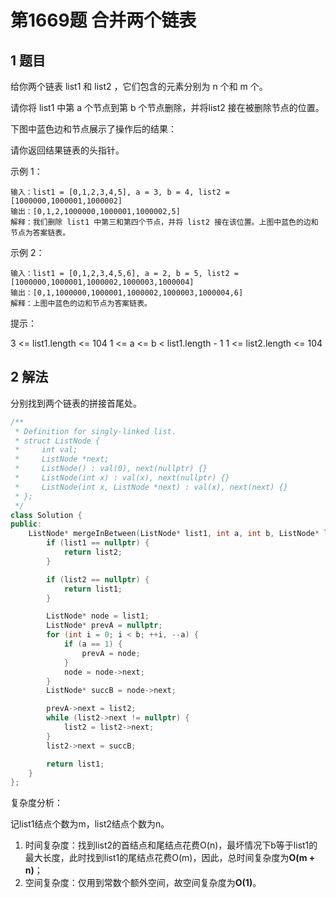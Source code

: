 # 第1669题 合并两个链表

## 1 题目

给你两个链表 list1 和 list2 ，它们包含的元素分别为 n 个和 m 个。

请你将 list1 中第 a 个节点到第 b 个节点删除，并将list2 接在被删除节点的位置。

下图中蓝色边和节点展示了操作后的结果：


请你返回结果链表的头指针。

示例 1：

```
输入：list1 = [0,1,2,3,4,5], a = 3, b = 4, list2 = [1000000,1000001,1000002]
输出：[0,1,2,1000000,1000001,1000002,5]
解释：我们删除 list1 中第三和第四个节点，并将 list2 接在该位置。上图中蓝色的边和节点为答案链表。
```

示例 2：

```
输入：list1 = [0,1,2,3,4,5,6], a = 2, b = 5, list2 = [1000000,1000001,1000002,1000003,1000004]
输出：[0,1,1000000,1000001,1000002,1000003,1000004,6]
解释：上图中蓝色的边和节点为答案链表。
```


提示：

3 <= list1.length <= 104
1 <= a <= b < list1.length - 1
1 <= list2.length <= 104

## 2 解法

分别找到两个链表的拼接首尾处。

```c++
/**
 * Definition for singly-linked list.
 * struct ListNode {
 *     int val;
 *     ListNode *next;
 *     ListNode() : val(0), next(nullptr) {}
 *     ListNode(int x) : val(x), next(nullptr) {}
 *     ListNode(int x, ListNode *next) : val(x), next(next) {}
 * };
 */
class Solution {
public:
    ListNode* mergeInBetween(ListNode* list1, int a, int b, ListNode* list2) {
        if (list1 == nullptr) {
            return list2;
        }

        if (list2 == nullptr) {
            return list1;
        }

        ListNode* node = list1;
        ListNode* prevA = nullptr;
        for (int i = 0; i < b; ++i, --a) {
            if (a == 1) {
                prevA = node;
            }
            node = node->next;
        }
        ListNode* succB = node->next;

        prevA->next = list2;
        while (list2->next != nullptr) {
            list2 = list2->next;
        }
        list2->next = succB;

        return list1;
    }
};
```

复杂度分析：

记list1结点个数为m，list2结点个数为n。

1. 时间复杂度：找到list2的首结点和尾结点花费O(n)，最坏情况下b等于list1的最大长度，此时找到list1的尾结点花费O(m)，因此，总时间复杂度为**O(m + n)**；
2. 空间复杂度：仅用到常数个额外空间，故空间复杂度为**O(1)**。  
